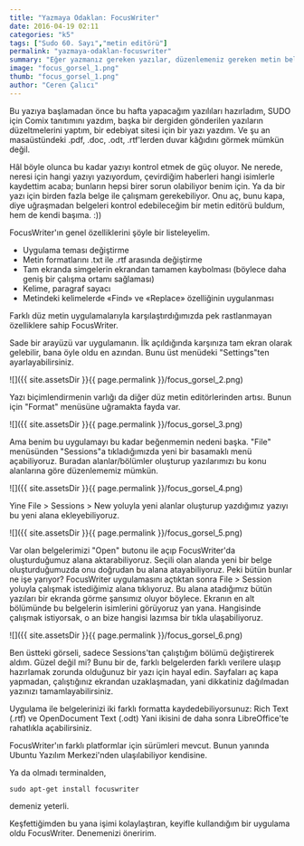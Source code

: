 ```yaml
---
title: "Yazmaya Odaklan: FocusWriter"
date: 2016-04-19 02:11
categories: "k5"
tags: ["Sudo 60. Sayı","metin editörü"]
permalink: "yazmaya-odaklan-focuswriter"
summary: "Eğer yazmanız gereken yazılar, düzenlemeniz gereken metin belgeleri çoksa FocusWriter, bunları dikkatinizin dağılmasına izin vermeden kontrol edebilmenizi sağlayan, şık bir uygulama."
image: "focus_gorsel_1.png"
thumb: "focus_gorsel_1.png"
author: "Ceren Çalıcı"
---
```


Bu yazıya başlamadan önce bu hafta yapacağım yazılıları hazırladım, SUDO için Comix tanıtımını yazdım, başka bir dergiden gönderilen yazıların düzeltmelerini yaptım, bir edebiyat sitesi için bir yazı yazdım. Ve şu an masaüstündeki .pdf, .doc, .odt, .rtf'lerden duvar kâğıdını görmek mümkün değil.

Hâl böyle olunca bu kadar yazıyı kontrol etmek de güç oluyor. Ne nerede, neresi için hangi yazıyı yazıyordum, çevirdiğim haberleri hangi isimlerle kaydettim acaba; bunların hepsi birer sorun olabiliyor benim için. Ya da bir yazı için birden fazla belge ile çalışmam gerekebiliyor. Onu aç, bunu kapa, diye uğraşmadan belgeleri kontrol edebileceğim bir metin editörü buldum, hem de kendi başıma. :))

FocusWriter'ın genel özelliklerini şöyle bir listeleyelim.

- Uygulama teması değiştirme
- Metin formatlarını .txt ile .rtf arasında değiştirme
- Tam ekranda simgelerin ekrandan tamamen kaybolması (böylece daha geniş bir çalışma ortamı sağlaması)
- Kelime, paragraf sayacı
- Metindeki kelimelerde «Find» ve «Replace» özelliğinin uygulanması

Farklı düz metin uygulamalarıyla karşılaştırdığımızda pek rastlanmayan özelliklere sahip FocusWriter.

Sade bir arayüzü var uygulamanın. İlk açıldığında karşınıza tam ekran olarak gelebilir, bana öyle oldu en azından. Bunu üst menüdeki "Settings"ten ayarlayabilirsiniz.

![]({{ site.assetsDir }}{{ page.permalink }}/focus_gorsel_2.png)

Yazı biçimlendirmenin varlığı da diğer düz metin editörlerinden artısı. Bunun için "Format" menüsüne uğramakta fayda var.

![]({{ site.assetsDir }}{{ page.permalink }}/focus_gorsel_3.png)

Ama benim bu uygulamayı bu kadar beğenmemin nedeni başka. "File" menüsünden "Sessions"a tıkladığımızda yeni bir basamaklı menü açabiliyoruz. Buradan alanlar/bölümler oluşturup yazılarımızı bu konu alanlarına göre düzenlememiz mümkün.

![]({{ site.assetsDir }}{{ page.permalink }}/focus_gorsel_4.png)

Yine File > Sessions > New yoluyla yeni alanlar oluşturup yazdığımız yazıyı bu yeni alana ekleyebiliyoruz.

![]({{ site.assetsDir }}{{ page.permalink }}/focus_gorsel_5.png)

Var olan belgelerimizi "Open" butonu ile açıp FocusWriter'da oluşturduğumuz alana aktarabiliyoruz. Seçili olan alanda yeni bir belge oluşturduğumuzda onu doğrudan bu alana atayabiliyoruz. Peki bütün bunlar ne işe yarıyor? FocusWriter uygulamasını açtıktan sonra File > Session yoluyla çalışmak istediğimiz alana tıklıyoruz. Bu alana atadığımız bütün yazıları bir ekranda görme şansımız oluyor böylece. Ekranın en alt bölümünde bu belgelerin isimlerini görüyoruz yan yana. Hangisinde çalışmak istiyorsak, o an bize hangisi lazımsa bir tıkla ulaşabiliyoruz.

![]({{ site.assetsDir }}{{ page.permalink }}/focus_gorsel_6.png)

Ben üstteki görseli, sadece Sessions'tan çalıştığım bölümü değiştirerek aldım. Güzel değil mi? Bunu bir de, farklı belgelerden farklı verilere ulaşıp hazırlamak zorunda olduğunuz bir yazı için hayal edin. Sayfaları aç kapa yapmadan, çalıştığınız ekrandan uzaklaşmadan, yani dikkatiniz dağılmadan yazınızı tamamlayabilirsiniz.

Uygulama ile belgelerinizi iki farklı formatta kaydedebiliyorsunuz: Rich Text (.rtf) ve OpenDocument Text (.odt) Yani ikisini de daha sonra LibreOffice'te rahatlıkla açabilirsiniz.

FocusWriter'ın farklı platformlar için sürümleri mevcut. Bunun yanında Ubuntu Yazılım Merkezi'nden ulaşılabiliyor kendisine.

Ya da olmadı terminalden,

```
sudo apt-get install focuswriter
```

demeniz yeterli.

Keşfettiğimden bu yana işimi kolaylaştıran, keyifle kullandığım bir uygulama oldu FocusWriter. Denemenizi öneririm.
